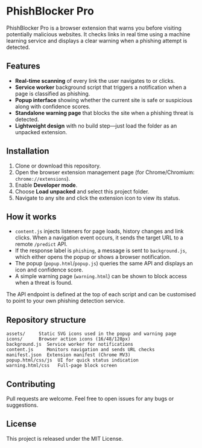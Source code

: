 # PhishBlocker Pro

PhishBlocker Pro is a browser extension that warns you before visiting potentially malicious websites. It checks links in real time using a machine learning service and displays a clear warning when a phishing attempt is detected.

## Features

- **Real-time scanning** of every link the user navigates to or clicks.
- **Service worker** background script that triggers a notification when a page is classified as phishing.
- **Popup interface** showing whether the current site is safe or suspicious along with confidence scores.
- **Standalone warning page** that blocks the site when a phishing threat is detected.
- **Lightweight design** with no build step—just load the folder as an unpacked extension.

## Installation

1. Clone or download this repository.
2. Open the browser extension management page (for Chrome/Chromium: `chrome://extensions`).
3. Enable **Developer mode**.
4. Choose **Load unpacked** and select this project folder.
5. Navigate to any site and click the extension icon to view its status.

## How it works

- `content.js` injects listeners for page loads, history changes and link clicks. When a navigation event occurs, it sends the target URL to a remote `/predict` API.
- If the response label is `phishing`, a message is sent to `background.js`, which either opens the popup or shows a browser notification.
- The popup (`popup.html`/`popup.js`) queries the same API and displays an icon and confidence score.
- A simple warning page (`warning.html`) can be shown to block access when a threat is found.

The API endpoint is defined at the top of each script and can be customised to point to your own phishing detection service.

## Repository structure

```
assets/     Static SVG icons used in the popup and warning page
icons/      Browser action icons (16/48/128px)
background.js  Service worker for notifications
content.js     Monitors navigation and sends URL checks
manifest.json  Extension manifest (Chrome MV3)
popup.html/css/js  UI for quick status indication
warning.html/css   Full-page block screen
```

## Contributing

Pull requests are welcome. Feel free to open issues for any bugs or suggestions.

## License

This project is released under the MIT License.
